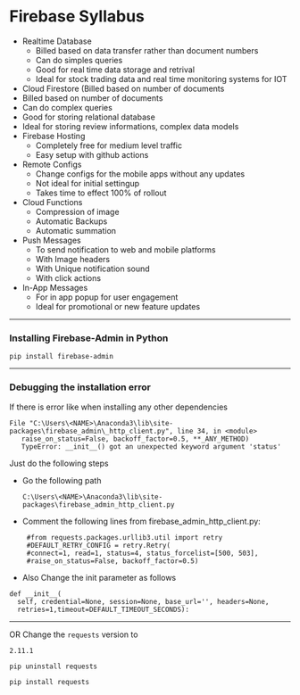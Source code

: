 # Firebase Syllabus

- Realtime Database
  - Billed based on data transfer rather than document numbers
  - Can do simples queries
  - Good for real time data storage and retrival
  - Ideal for stock trading data and real time monitoring systems for IOT
 - Cloud Firestore (Billed based on number of documents
  - Billed based on number of documents
  - Can do complex queries
  - Good for storing relational database
  - Ideal for storing review informations, complex data models
- Firebase Hosting
  - Completely free for medium level traffic
  - Easy setup with github actions
- Remote Configs
  - Change configs for the mobile apps without any updates
  - Not ideal for initial settingup
  - Takes time to effect 100% of rollout
- Cloud Functions
  - Compression of image
  - Automatic Backups
  - Automatic summation
- Push Messages
  - To send notification to web and mobile platforms
  - With Image headers
  - With Unique notification sound
  - With click actions
- In-App Messages
  - For in app popup for user engagement
  - Ideal for promotional or new feature updates
  
 ---
 
 ### Installing Firebase-Admin in Python
 ```console
 pip install firebase-admin
 ```
 
 ---
 
 ### Debugging the installation error
 
 If there is error like when installing any other dependencies
 ```console
 File "C:\Users\<NAME>\Anaconda3\lib\site-packages\firebase_admin\_http_client.py", line 34, in <module>
    raise_on_status=False, backoff_factor=0.5, **_ANY_METHOD)
    TypeError: __init__() got an unexpected keyword argument 'status'
 ```
 
Just do the following steps
- Go the following path
  ```console
  C:\Users\<NAME>\Anaconda3\lib\site-packages\firebase_admin_http_client.py
  ```
- Comment the following lines from firebase_admin_http_client.py:
  ```console
   #from requests.packages.urllib3.util import retry
   #DEFAULT_RETRY_CONFIG = retry.Retry(
   #connect=1, read=1, status=4, status_forcelist=[500, 503],
   #raise_on_status=False, backoff_factor=0.5)
  ```
- Also Change the init parameter as follows
```console
def __init__(
  self, credential=None, session=None, base_url='', headers=None,
  retries=1,timeout=DEFAULT_TIMEOUT_SECONDS):
```
---
OR
Change the `requests` version to 
```console
2.11.1
```

```bash
pip uninstall requests
```

```bash
pip install requests
```



